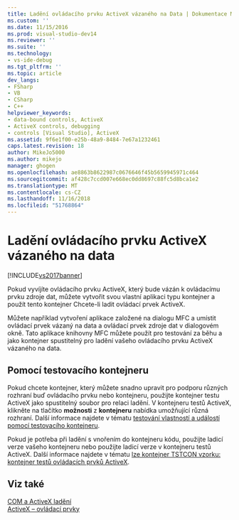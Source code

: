 ```yaml
---
title: Ladění ovládacího prvku ActiveX vázaného na Data | Dokumentace Microsoftu
ms.custom: ''
ms.date: 11/15/2016
ms.prod: visual-studio-dev14
ms.reviewer: ''
ms.suite: ''
ms.technology:
- vs-ide-debug
ms.tgt_pltfrm: ''
ms.topic: article
dev_langs:
- FSharp
- VB
- CSharp
- C++
helpviewer_keywords:
- data-bound controls, ActiveX
- ActiveX controls, debugging
- controls [Visual Studio], ActiveX
ms.assetid: 9f6e1f00-e25b-48a9-8484-7e67a1232461
caps.latest.revision: 18
author: MikeJo5000
ms.author: mikejo
manager: ghogen
ms.openlocfilehash: ae8863b8622987c0676646f45b5659945971c464
ms.sourcegitcommit: af428c7ccd007e668ec0dd8697c88fc5d8bca1e2
ms.translationtype: MT
ms.contentlocale: cs-CZ
ms.lasthandoff: 11/16/2018
ms.locfileid: "51768864"
---
```

# <a name="debugging-a-data-bound-activex-control"></a>Ladění ovládacího prvku ActiveX vázaného na data
[!INCLUDE[vs2017banner](../includes/vs2017banner.md)]

Pokud vyvíjíte ovládacího prvku ActiveX, který bude vázán k ovládacímu prvku zdroje dat, můžete vytvořit svou vlastní aplikaci typu kontejner a použít tento kontejner Chcete-li ladit ovládací prvek ActiveX.  
  
 Můžete například vytvoření aplikace založené na dialogu MFC a umístit ovládací prvek vázaný na data a ovládací prvek zdroje dat v dialogovém okně. Tato aplikace knihovny MFC můžete použít pro testování za běhu a jako kontejner spustitelný pro ladění vašeho ovládacího prvku ActiveX vázaného na data.  
  
## <a name="using-the-test-container"></a>Pomocí testovacího kontejneru  
 Pokud chcete kontejner, který můžete snadno upravit pro podporu různých rozhraní buď ovládacího prvku nebo kontejneru, použijte kontejner testu ActiveX jako spustitelný soubor pro relaci ladění. V kontejneru testů ActiveX, klikněte na tlačítko **možnosti** z **kontejneru** nabídka umožňující různá rozhraní. Další informace najdete v tématu [testování vlastností a událostí pomocí testovacího kontejneru](http://msdn.microsoft.com/library/626867cf-fe53-4c30-8973-55bb93ef3917).  
  
 Pokud je potřeba při ladění s vnořením do kontejneru kódu, použijte ladicí verze vašeho kontejneru nebo použijte ladicí verze v kontejneru testů ActiveX. Další informace najdete v tématu [lze kontejner TSTCON vzorku: kontejner testů ovládacích prvků ActiveX](http://msdn.microsoft.com/en-us/72fa40ef-27d3-400c-813f-10b03236e600).  
  
## <a name="see-also"></a>Viz také  
 [COM a ActiveX ladění](../debugger/com-and-activex-debugging.md)   
 [ActiveX – ovládací prvky](http://msdn.microsoft.com/library/52aaec4d-3889-402e-b57d-758078f8ac57)



